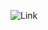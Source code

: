 ![Link](https://github.com/JayeshHadke/JayeshHadke/blob/4858bc321a2a1d4bd0b9c44f08d196c0b9e7b5d0/index.svg)

